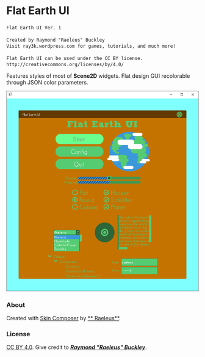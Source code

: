 # Flat Earth UI

```
Flat Earth UI Ver. 1

Created by Raymond "Raeleus" Buckley
Visit ray3k.wordpress.com for games, tutorials, and much more!

Flat Earth UI can be used under the CC BY license.
http://creativecommons.org/licenses/by/4.0/
```

Features styles of most of **Scene2D** widgets. Flat design GUI recolorable through JSON color
parameters.

![Flat Earth](preview.png)

### About

Created with [Skin Composer](https://github.com/raeleus/skin-composer) by [**
Raeleus**](https://ray3k.wordpress.com/flat-earth-ui-skin-for-libgdx/).

### License

[CC BY 4.0](http://creativecommons.org/licenses/by/4.0/). Give credit to [***Raymond "Raeleus"
Buckley***](https://ray3k.wordpress.com/software/skin-composer-for-libgdx/).
